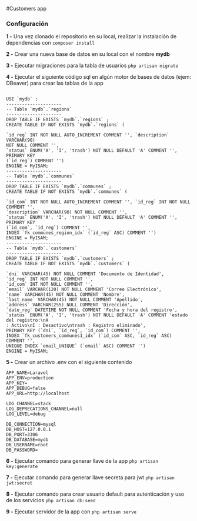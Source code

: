 #Customers app

### Configuración

**1 -** Una vez clonado el repositorio en su local, realizar la instalación de dependencias con `composer install`

**2 -** Crear una nueva base de datos en su local con el nombre **mydb**

**3 -** Ejecutar migraciones para la tabla de usuarios `php artisan migrate`

**4 -** Ejecutar el siguiente código sql en algún motor de bases de datos (ejem: DBeaver) para crear las tablas de la app

```

USE `mydb` ;
---------------------
-- Table `mydb`.`regions`
---------------------
DROP TABLE IF EXISTS `mydb`.`regions` ;
CREATE TABLE IF NOT EXISTS `mydb`.`regions` (

`id_reg` INT NOT NULL AUTO_INCREMENT COMMENT '', `description` VARCHAR(90)
NOT NULL COMMENT '',
`status` ENUM('A', 'I', 'trash') NOT NULL DEFAULT 'A' COMMENT '', PRIMARY KEY
(`id_reg`) COMMENT '')
ENGINE = MyISAM;
---------------------
-- Table `mydb`.`communes`
---------------------
DROP TABLE IF EXISTS `mydb`.`communes` ;
CREATE TABLE IF NOT EXISTS `mydb`.`communes` (

`id_com` INT NOT NULL AUTO_INCREMENT COMMENT '', `id_reg` INT NOT NULL
COMMENT '',
`description` VARCHAR(90) NOT NULL COMMENT '',
`status` ENUM('A', 'I', 'trash') NOT NULL DEFAULT 'A' COMMENT '', PRIMARY KEY
(`id_com`, `id_reg`) COMMENT '',
INDEX `fk_communes_region_idx` (`id_reg` ASC) COMMENT '')
ENGINE = MyISAM;
---------------------
-- Table `mydb`.`customers`
---------------------
DROP TABLE IF EXISTS `mydb`.`customers` ;
CREATE TABLE IF NOT EXISTS `mydb`.`customers` (

`dni` VARCHAR(45) NOT NULL COMMENT 'Documento de Identidad',
`id_reg` INT NOT NULL COMMENT '',
`id_com` INT NOT NULL COMMENT '',
`email` VARCHAR(120) NOT NULL COMMENT 'Correo Electrónico',
`name` VARCHAR(45) NOT NULL COMMENT 'Nombre',
`last_name` VARCHAR(45) NOT NULL COMMENT 'Apellido',
`address` VARCHAR(255) NULL COMMENT 'Dirección',
`date_reg` DATETIME NOT NULL COMMENT 'Fecha y hora del registro',
`status` ENUM('A', 'I', 'trash') NOT NULL DEFAULT 'A' COMMENT 'estado del registro:\nA
: Activo\nI : Desactivo\ntrash : Registro eliminado',
PRIMARY KEY (`dni`, `id_reg`, `id_com`) COMMENT '',
INDEX `fk_customers_communes1_idx` (`id_com` ASC, `id_reg` ASC) COMMENT '',
UNIQUE INDEX `email_UNIQUE` (`email` ASC) COMMENT '')
ENGINE = MyISAM;

```

**5 -** Crear un archivo .env con el siguiente contenido

```
APP_NAME=Laravel
APP_ENV=production
APP_KEY=
APP_DEBUG=false
APP_URL=http://localhost

LOG_CHANNEL=stack
LOG_DEPRECATIONS_CHANNEL=null
LOG_LEVEL=debug

DB_CONNECTION=mysql
DB_HOST=127.0.0.1
DB_PORT=3306
DB_DATABASE=mydb
DB_USERNAME=root
DB_PASSWORD=

```

**6 -** Ejecutar comando para generar llave de la app `php artisan key:generate`

**7 -** Ejecutar comando para generar llave secreta para jwt `php artisan jwt:secret`

**8 -** Ejecutar comando para crear usuario default para autenticación y uso de los servicios `php artisan db:seed`

**9 -** Ejecutar servidor de la app con `php artisan serve`
